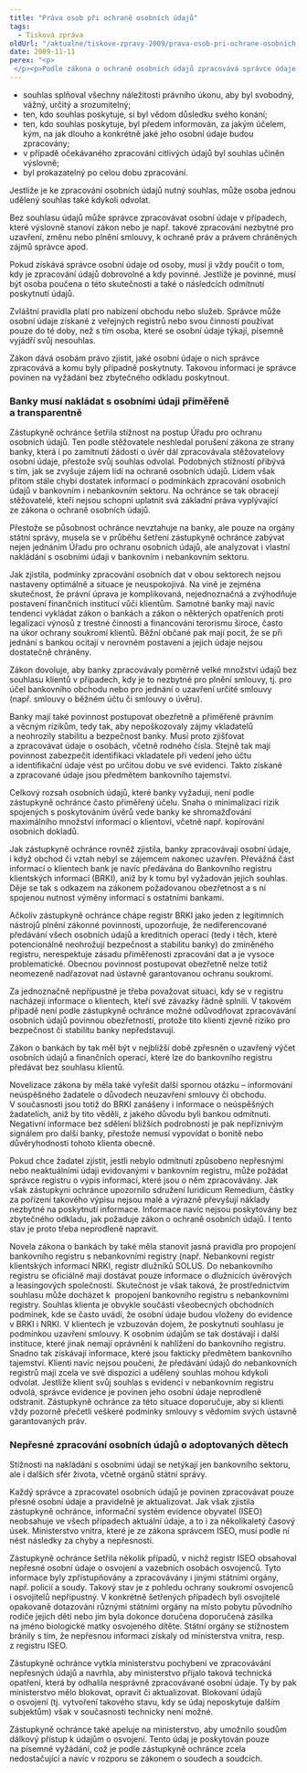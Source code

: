 ```yaml
---
title: "Práva osob při ochraně osobních údajů"
tags:
  - Tisková zpráva
oldUrl: "/aktualne/tiskove-zpravy-2009/prava-osob-pri-ochrane-osobnich-udaju"
date: 2009-11-11
perex: "<p> </p><p>Podle zákona o ochraně osobních údajů zpracovává správce údaje se souhlasem fyzické osoby a v mezích uděleného souhlasu. Je nutné, aby: </p>"
---
```


<!-- imported from the old website -->

<ul><li>souhlas splňoval všechny náležitosti právního úkonu, aby byl svobodný, vážný, určitý a srozumitelný;</li><li>ten, kdo souhlas poskytuje, si byl vědom důsledku svého konání;</li><li>ten, kdo souhlas poskytuje, byl předem informován, za jakým účelem, kým, na jak dlouho a konkrétně jaké jeho osobní údaje budou zpracovány;</li><li>v případě očekávaného zpracování citlivých údajů byl souhlas učiněn výslovně;</li><li>byl prokazatelný po celou dobu zpracování.</li></ul><p>Jestliže je ke zpracování osobních údajů nutný souhlas, může osoba jednou udělený souhlas také kdykoli odvolat.</p><p>Bez souhlasu údajů může správce zpracovávat osobní údaje v případech, které výslovně stanoví zákon nebo je např. takové zpracování nezbytné pro uzavření, změnu nebo plnění smlouvy, k ochraně práv a právem chráněných zájmů správce apod.</p><p>Pokud získává správce osobní údaje od osoby, musí ji vždy poučit o tom, kdy je zpracování údajů dobrovolné a kdy povinné. Jestliže je povinné, musí být osoba poučena o této skutečnosti a také o následcích odmítnutí poskytnutí údajů.</p><p>Zvláštní pravidla platí pro nabízení obchodu nebo služeb. Správce může osobní údaje získané z veřejných registrů nebo svou činností používat pouze do té doby, než s tím osoba, které se osobní údaje týkají, písemně vyjádří svůj nesouhlas.</p><p>Zákon dává osobám právo zjistit, jaké osobní údaje o nich správce zpracovává a komu byly případně poskytnuty. Takovou informaci je správce povinen na vyžádání bez zbytečného odkladu poskytnout.</p><h3>Banky musí nakládat s osobními údaji přiměřeně a transparentně</h3><p>Zástupkyně ochránce šetřila stížnost na postup Úřadu pro ochranu osobních údajů. Ten podle stěžovatele neshledal porušení zákona ze strany banky, která i po zamítnutí žádosti o úvěr dál zpracovávala stěžovatelovy osobní údaje, přestože svůj souhlas odvolal. Podobných stížností přibývá s tím, jak se zvyšuje zájem lidí na ochraně osobních údajů. Lidem však přitom stále chybí dostatek informací o podmínkách zpracování osobních údajů v bankovním i nebankovním sektoru. Na ochránce se tak obracejí stěžovatelé, kteří nejsou schopni uplatnit svá základní práva vyplývající ze zákona o ochraně osobních údajů.</p><p>Přestože se působnost ochránce nevztahuje na banky, ale pouze na orgány státní správy, musela se v průběhu šetření zástupkyně ochránce zabývat nejen jednáním Úřadu pro ochranu osobních údajů, ale analyzovat i vlastní nakládání s osobními údaji v bankovním i nebankovním sektoru.</p><p>Jak zjistila, podmínky zpracování osobních dat v obou sektorech nejsou nastaveny optimálně a situace je neuspokojivá. Na vině je zejména skutečnost, že právní úprava je komplikovaná, nejednoznačná a zvýhodňuje postavení finančních institucí vůči klientům. Samotné banky mají navíc tendenci vykládat zákon o bankách a zákon o některých opatřeních proti legalizaci výnosů z trestné činnosti a financováni terorismu široce, často na úkor ochrany soukromí klientů. Běžní občané pak mají pocit, že se při jednání s bankou ocitají v nerovném postavení a jejich údaje nejsou dostatečně chráněny.</p><p>Zákon dovoluje, aby banky zpracovávaly poměrně velké množství údajů bez souhlasu klientů v případech, kdy je to nezbytné pro plnění smlouvy, tj. pro účel bankovního obchodu nebo pro jednání o uzavření určité smlouvy (např. smlouvy o běžném účtu či smlouvy o úvěru).</p><p>Banky mají také povinnost postupovat obezřetně a přiměřeně právním a věcným rizikům, tedy tak, aby nepoškozovaly zájmy vkladatelů a neohrozily stabilitu a bezpečnost banky. Musí proto zjišťovat a zpracovávat údaje o osobách, včetně rodného čísla. Stejně tak mají povinnost zabezpečit identifikaci vkladatele při vedení jeho účtu a identifikační údaje vést po určitou dobu ve své evidenci. Takto získané a zpracované údaje jsou předmětem bankovního tajemství.</p><p>Celkový rozsah osobních údajů, které banky vyžadují, není podle zástupkyně ochránce často přiměřený účelu. Snaha o minimalizaci rizik spojených s poskytováním úvěrů vede banky ke shromažďování maximálního množství informací o klientovi, včetně např. kopírování osobních dokladů.</p><p>Jak zástupkyně ochránce rovněž zjistila, banky zpracovávají osobní údaje, i když obchod či vztah nebyl se zájemcem nakonec uzavřen. Převážná část informací o klientech bank je navíc předávána do Bankovního registru klientských informací (BRKI), aniž by k tomu byl vyžadován jejich souhlas. Děje se tak s odkazem na zákonem požadovanou obezřetnost a s ní spojenou nutnost výměny informací s ostatními bankami.</p><p>Ačkoliv zástupkyně ochránce chápe registr BRKI jako jeden z legitimních nástrojů plnění zákonné povinnosti, upozorňuje, že nediferencované předávání všech osobních údajů a kreditních operací (tedy i těch, které potencionálně neohrožují bezpečnost a stabilitu banky) do zmíněného registru, nerespektuje zásadu přiměřenosti zpracování dat a je vysoce problematické. Obecnou povinnost postupovat obezřetně nelze totiž neomezeně nadřazovat nad ústavně garantovanou ochranu soukromí.</p><p>Za jednoznačně nepřípustné je třeba považovat situaci, kdy se v registru nacházejí informace o klientech, kteří své závazky řádně splnili. V takovém případě není podle zástupkyně ochránce možné odůvodňovat zpracovávání osobních údajů povinnou obezřetností, protože tito klienti zjevně riziko pro bezpečnost či stabilitu banky nepředstavují.</p><p>Zákon o bankách by tak měl být v nejbližší době zpřesněn o uzavřený výčet osobních údajů a finančních operací, které lze do bankovního registru předávat bez souhlasu klientů.</p><p>Novelizace zákona by měla také vyřešit další spornou otázku &ndash; informování neúspěšného žadatele o důvodech neuzavření smlouvy či obchodu. V současnosti jsou totiž do BRKI zanášeny i informace o neúspěšných žadatelích, aniž by tito věděli, z jakého důvodu byli bankou odmítnuti. Negativní informace bez sdělení bližších podrobností je pak nepříznivým signálem pro další banky, přestože nemusí vypovídat o bonitě nebo důvěryhodnosti tohoto klienta obecně.</p><p>Pokud chce žadatel zjistit, jestli nebylo odmítnutí způsobeno nepřesnými nebo neaktuálními údaji evidovanými v bankovním registru, může požádat správce registru o výpis informací, které jsou o něm zpracovávány. Jak však zástupkyni ochránce upozornilo sdružení Iuridicum Remedium, částky za pořízení takového výpisu nejsou malé a výrazně převyšují náklady nezbytné na poskytnutí informace. Informace navíc nejsou poskytovány bez zbytečného odkladu, jak požaduje zákon o ochraně osobních údajů. I tento stav je proto třeba neprodleně napravit.</p><p>Novela zákona o bankách by také měla stanovit jasná pravidla pro propojení bankovního registru s nebankovními registry (např. Nebankovní registr klientských informací NRKI, registr dlužníků SOLUS. Do nebankovního registru se oficiálně mají dostávat pouze informace o dlužnících úvěrových a leasingových společností. Skutečnost je však taková, že prostřednictvím souhlasu může docházet k  propojení bankovního registru s nebankovními registry. Souhlas klienta je obvykle součástí všeobecných obchodních podmínek, kde se často uvádí, že osobní údaje budou vloženy do evidence v BRKI i NRKI. V klientech je vzbuzován dojem, že poskytnutí souhlasu je podmínkou uzavření smlouvy. K osobním údajům se tak dostávají i další instituce, které jinak nemají oprávnění k nahlížení do bankovního registru. Snadno tak získávají informace, které jsou fakticky předmětem bankovního tajemství. Klienti navíc nejsou poučeni, že předávání údajů do nebankovních registrů mají zcela ve své dispozici a udělený souhlas mohou kdykoli odvolat. Jestliže klient svůj souhlas s evidencí v nebankovním registru odvolá, správce evidence je povinen jeho osobní údaje neprodleně odstranit. Zástupkyně ochránce za této situace doporučuje, aby si klienti vždy pozorně přečetli veškeré podmínky smlouvy s vědomím svých ústavně garantovaných práv.</p><h3>Nepřesné zpracování osobních údajů o adoptovaných dětech</h3><p>Stížnosti na nakládání s osobními údaji se netýkají jen bankovního sektoru, ale i dalších sfér života, včetně orgánů státní správy.</p><p>Každý správce a zpracovatel osobních údajů je povinen zpracovávat pouze přesné osobní údaje a pravidelně je aktualizovat. Jak však zjistila zástupkyně ochránce, informační systém evidence obyvatel (ISEO) neobsahuje ve všech případech aktuální údaje, a to i za několikaletý časový úsek. Ministerstvo vnitra, které je ze zákona správcem ISEO, musí podle ní nést následky za chyby a nepřesnosti.</p><p>Zástupkyně ochránce šetřila několik případů, v nichž registr ISEO obsahoval nepřesné osobní údaje o osvojení a vazebních osobách osvojenců. Tyto informace byly zpřístupňovány a zpracovávány i jinými státními orgány, např. policií a soudy. Takový stav je z pohledu ochrany soukromí osvojenců i osvojitelů nepřípustný. V konkrétně šetřených případech byli osvojitelé opakovaně dotazováni různými státními orgány na místo pobytu původního rodiče jejich dětí nebo jim byla dokonce doručena doporučená zásilka na jméno biologické matky osvojeného dítěte. Státní orgány se stížnostem bránily s tím, že nepřesnou informaci získaly od ministerstva vnitra, resp. z registru ISEO.</p><p>Zástupkyně ochránce vytkla ministerstvu pochybení ve zpracovávání nepřesných údajů a navrhla, aby ministerstvo přijalo taková technická opatření, která by odhalila nesprávně zpracovávané osobní údaje. Ty by pak ministerstvo mělo blokovat, opravit či aktualizovat. Blokovaní údajů o osvojení (tj. vytvoření takového stavu, kdy se údaj neposkytuje dalším subjektům) však v současnosti technicky není možné.</p><p>Zástupkyně ochránce také apeluje na ministerstvo, aby umožnilo soudům dálkový přístup k údajům o osvojení. Tento údaj je poskytován pouze na písemné vyžádání, což je podle zástupkyně ochránce zcela nedostačující a navíc v rozporu se zákonem o soudech a soudcích.</p>
